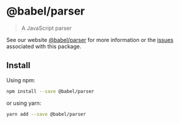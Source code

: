 # @babel/parser

> A JavaScript parser

See our website [@babel/parser](https://new.babeljs.io/docs/en/next/babel-parser.html) for more information or the [issues](https://github.com/babel/babel/issues?utf8=%E2%9C%93&q=is%3Aissue+label%3A%22pkg%3A%20babylon%22) associated with this package.

## Install

Using npm:

```sh
npm install --save @babel/parser
```

or using yarn:

```sh
yarn add --save @babel/parser
```
